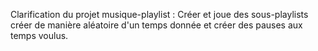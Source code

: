Clarification du projet musique-playlist :
	Créer et joue des sous-playlists créer de manière aléatoire d'un temps donnée et créer des
	pauses aux temps voulus.
	

